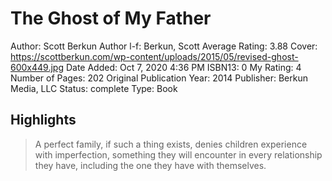 # The Ghost of My Father

Author: Scott Berkun
Author l-f: Berkun, Scott
Average Rating: 3.88
Cover: https://scottberkun.com/wp-content/uploads/2015/05/revised-ghost-600x449.jpg
Date Added: Oct 7, 2020 4:36 PM
ISBN13: 0
My Rating: 4
Number of Pages: 202
Original Publication Year: 2014
Publisher: Berkun Media, LLC
Status: complete
Type: Book

## Highlights

> A perfect family, if such a thing exists, denies children experience with imperfection, something they will encounter in every relationship they have, including the one they have with themselves.